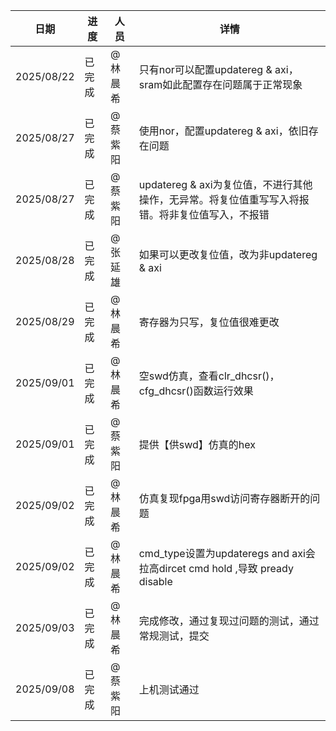 
| 日期         | 进度  | 人员   | 详情                                                                 |
| ---------- | --- | ---- | ------------------------------------------------------------------ |
| 2025/08/22 | 已完成 | @林晨希 | 只有nor可以配置updatereg & axi，sram如此配置存在问题属于正常现象                        |
| 2025/08/27 | 已完成 | @蔡紫阳 | 使用nor，配置updatereg & axi，依旧存在问题                                     |
| 2025/08/27 | 已完成 | @蔡紫阳 | updatereg & axi为复位值，不进行其他操作，无异常。将复位值重写写入将报错。将非复位值写入，不报错            |
| 2025/08/28 | 已完成 | @张延雄 | 如果可以更改复位值，改为非updatereg & axi                                       |
| 2025/08/29 | 已完成 | @林晨希 | 寄存器为只写，复位值很难更改                                                     |
| 2025/09/01 | 已完成 | @林晨希 | 空swd仿真，查看clr_dhcsr()，cfg_dhcsr()函数运行效果                             |
| 2025/09/01 | 已完成 | @蔡紫阳 | 提供【供swd】仿真的hex                                                     |
| 2025/09/02 | 已完成 | @林晨希 | 仿真复现fpga用swd访问寄存器断开的问题                                             |
| 2025/09/02 | 已完成 | @林晨希 | cmd_type设置为updateregs and axi会拉高dircet cmd hold ,导致 pready disable |
| 2025/09/03 | 已完成 | @林晨希 | 完成修改，通过复现过问题的测试，通过常规测试，提交                                          |
| 2025/09/08 | 已完成 | @蔡紫阳 | 上机测试通过                                                             |